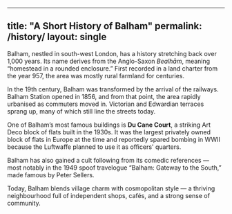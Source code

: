 
---
title: "A Short History of Balham"
permalink: /history/
layout: single
---

Balham, nestled in south-west London, has a history stretching back over
1,000 years. Its name derives from the Anglo-Saxon *Bealhām*, meaning
“homestead in a rounded enclosure.” First recorded in a land charter from
the year 957, the area was mostly rural farmland for centuries.

In the 19th century, Balham was transformed by the arrival of the railways.
Balham Station opened in 1856, and from that point, the area rapidly
urbanised as commuters moved in. Victorian and Edwardian terraces sprang up,
many of which still line the streets today.

One of Balham’s most famous buildings is **Du Cane Court**, a striking Art
Deco block of flats built in the 1930s. It was the largest privately owned
block of flats in Europe at the time and reportedly spared bombing in WWII
because the Luftwaffe planned to use it as officers' quarters.

Balham has also gained a cult following from its comedic references — most
notably in the 1949 spoof travelogue “Balham: Gateway to the South,” made
famous by Peter Sellers.

Today, Balham blends village charm with cosmopolitan style — a thriving
neighbourhood full of independent shops, cafés, and a strong sense of
community.

